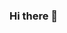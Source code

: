 ### Hi there 👋

<!--
**deebajee2009/deebajee2009** is a ✨ _special_ ✨ repository because its `README.md` (this file) appears on your GitHub profile.

Here are some ideas to get you started:

- 🔭 👶 I am currently working on exploring React and Django 🚀 👩🏻‍🚀 
- 🌱 👷🏻  My Primary Major is Petroleum Engineering.
- 👯 🎓 I was graduated from AMIRKABIR UNIVERSITY of TECHNOLOGY (AUT)
- 🤔 🤝 looking to collaborate in new projects...🤏�
- ⚡ Fun fact: من داود گودرزیان هستم  :)
